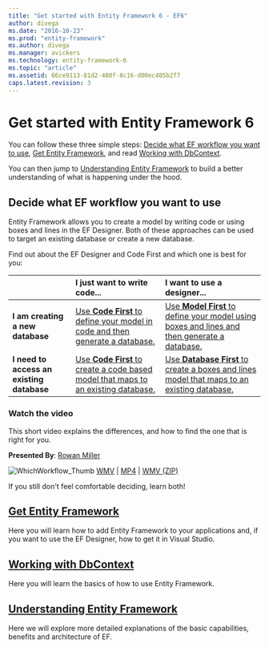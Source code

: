 ```yaml
---
title: "Get started with Entity Framework 6 - EF6"
author: divega
ms.date: "2016-10-23"
ms.prod: "entity-framework"
ms.author: divega
ms.manager: avickers
ms.technology: entity-framework-6
ms.topic: "article"
ms.assetid: 66ce9113-81d2-480f-8c16-d00ec405b2f7
caps.latest.revision: 3
---
```

# Get started with Entity Framework 6

You can follow these three simple steps: [Decide what EF workflow you want to use](#decide-what-EF-workflow-you-want-to-use), [Get Entity Framework](#get-entity-framework), and read [Working with DbContext](#learn-how-to-work-with-dbcontext).

You can then jump to [Understanding Entity Framework](#understanding-entity-framework) to build a better understanding of what is happening under the hood.

## Decide what EF workflow you want to use

Entity Framework allows you to create a model by writing code or using boxes and lines in the EF Designer. Both of these approaches can be used to target an existing database or create a new database.

Find out about the EF Designer and Code First and which one is best for you:  

|                                           | I just want to write code...                                                                                                      | I want to use a designer...                                                                                            |
|:------------------------------------------|:----------------------------------------------------------------------------------------------------------------------------------|:-----------------------------------------------------------------------------------------------------------------------|
| **I am creating a new database**          | [Use **Code First** to define your model in code and then generate a database.](~/ef6/code-first-to-a-new-database.md)            | [Use **Model First** to define your model using boxes and lines and then generate a database.](~/ef6/model-first.md)   |
| **I need to access an existing database** | [Use **Code First** to create a code based model that maps to an existing database.](~/ef6/code-first-to-an-existing-database.md) | [Use **Database First** to create a boxes and lines model that maps to an existing database.](~/ef6/database-first.md) |

### Watch the video

This short video explains the differences, and how to find the one that is right for you.

**Presented By**: [Rowan Miller](http://romiller.com/)

![WhichWorkflow_Thumb](../media/whichworkflow-thumb.png)
 [WMV](http://download.microsoft.com/download/8/F/8/8F81F4CD-3678-4229-8D79-0C63FFA3C595/HDI_ITPro_Technet_winvideo_ChoseYourWorkflow.wmv) | [MP4](http://download.microsoft.com/download/8/F/8/8F81F4CD-3678-4229-8D79-0C63FFA3C595/HDI_ITPro_Technet_mp4video_ChoseYourWorkflow.m4v) | [WMV (ZIP)](http://download.microsoft.com/download/8/F/8/8F81F4CD-3678-4229-8D79-0C63FFA3C595/HDI_ITPro_Technet_winvideo_ChoseYourWorkflow.zip)

If you still don't feel comfortable deciding, learn both!

## [Get Entity Framework](get-entity-framework.md)
Here you will learn how to add Entity Framework to your applications and, if you want to use the EF Designer, how to get it in Visual Studio.

## [Working with DbContext](working-with-dbcontext.md)
Here you will learn the basics of how to use Entity Framework.

## [Understanding Entity Framework](understanding-ef.md)
Here we will explore more detailed explanations of the basic capabilities, benefits and architecture of EF.
